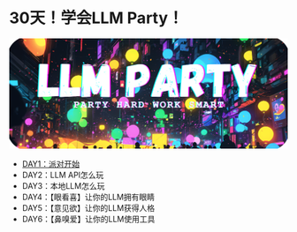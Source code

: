 # 30天！学会LLM Party！
![img](img/1280X1280.PNG)

- [DAY1：派对开始](doc/day01.md)
- DAY2：LLM API怎么玩
- DAY3：本地LLM怎么玩
- DAY4：【眼看喜】让你的LLM拥有眼睛
- DAY5：【意见欲】让你的LLM获得人格
- DAY6：【鼻嗅爱】让你的LLM使用工具